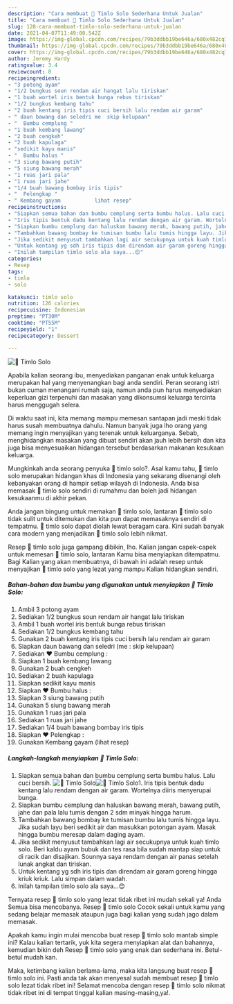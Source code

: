 ```yaml
---
description: "Cara membuat 🍜 Timlo Solo Sederhana Untuk Jualan"
title: "Cara membuat 🍜 Timlo Solo Sederhana Untuk Jualan"
slug: 128-cara-membuat-timlo-solo-sederhana-untuk-jualan
date: 2021-04-07T11:49:00.542Z
image: https://img-global.cpcdn.com/recipes/79b3ddbb19be646a/680x482cq70/🍜-timlo-solo-foto-resep-utama.jpg
thumbnail: https://img-global.cpcdn.com/recipes/79b3ddbb19be646a/680x482cq70/🍜-timlo-solo-foto-resep-utama.jpg
cover: https://img-global.cpcdn.com/recipes/79b3ddbb19be646a/680x482cq70/🍜-timlo-solo-foto-resep-utama.jpg
author: Jeremy Hardy
ratingvalue: 3.4
reviewcount: 8
recipeingredient:
- "3 potong ayam"
- "1/2 bungkus soun rendam air hangat lalu tiriskan"
- "1 buah wortel iris bentuk bunga rebus tiriskan"
- "1/2 bungkus kembang tahu"
- "2 buah kentang iris tipis cuci bersih lalu rendam air garam"
- " daun bawang dan seledri me  skip kelupaan"
- "  Bumbu cemplung "
- "1 buah kembang lawang"
- "2 buah cengkeh"
- "2 buah kapulaga"
- "sedikit kayu manis"
- "  Bumbu halus "
- "3 siung bawang putih"
- "5 siung bawang merah"
- "1 ruas jari pala"
- "1 ruas jari jahe"
- "1/4 buah bawang bombay iris tipis"
- "  Pelengkap "
- " Kembang gayam           lihat resep"
recipeinstructions:
- "Siapkan semua bahan dan bumbu cemplung serta bumbu halus. Lalu cuci bersih."
- "Iris tipis bentuk dadu kentang lalu rendam dengan air garam. Wortelnya diiris menyerupai bunga."
- "Siapkan bumbu cemplung dan haluskan bawang merah, bawang putih, jahe dan pala lalu tumis dengan 2 sdm minyak hingga harum."
- "Tambahkan bawang bombay ke tumisan bumbu lalu tumis hingga layu. Jika sudah layu beri sedikit air dan masukkan potongan ayam. Masak hingga bumbu meresap dalam daging ayam."
- "Jika sedikit menyusut tambahkan lagi air secukupnya untuk kuah timlo solo. Beri kaldu ayam bubuk dan tes rasa bila sudah mantap siap untuk di racik dan disajikan. Sounnya saya rendam dengan air panas setelah lunak angkat dan tiriskan."
- "Untuk kentang yg sdh iris tipis dan direndam air garam goreng hingga kriuk kriuk. Lalu simpan dalam wadah."
- "Inilah tampilan timlo solo ala saya...😊"
categories:
- Resep
tags:
- timlo
- solo

katakunci: timlo solo 
nutrition: 126 calories
recipecuisine: Indonesian
preptime: "PT30M"
cooktime: "PT55M"
recipeyield: "1"
recipecategory: Dessert

---
```



![🍜 Timlo Solo](https://img-global.cpcdn.com/recipes/79b3ddbb19be646a/680x482cq70/🍜-timlo-solo-foto-resep-utama.jpg)

Apabila kalian seorang ibu, menyediakan panganan enak untuk keluarga merupakan hal yang menyenangkan bagi anda sendiri. Peran seorang istri bukan cuman menangani rumah saja, namun anda pun harus menyediakan keperluan gizi terpenuhi dan masakan yang dikonsumsi keluarga tercinta harus menggugah selera.

Di waktu  saat ini, kita memang mampu memesan santapan jadi meski tidak harus susah membuatnya dahulu. Namun banyak juga lho orang yang memang ingin menyajikan yang terenak untuk keluarganya. Sebab, menghidangkan masakan yang dibuat sendiri akan jauh lebih bersih dan kita juga bisa menyesuaikan hidangan tersebut berdasarkan makanan kesukaan keluarga. 



Mungkinkah anda seorang penyuka 🍜 timlo solo?. Asal kamu tahu, 🍜 timlo solo merupakan hidangan khas di Indonesia yang sekarang disenangi oleh kebanyakan orang di hampir setiap wilayah di Indonesia. Anda bisa memasak 🍜 timlo solo sendiri di rumahmu dan boleh jadi hidangan kesukaanmu di akhir pekan.

Anda jangan bingung untuk memakan 🍜 timlo solo, lantaran 🍜 timlo solo tidak sulit untuk ditemukan dan kita pun dapat memasaknya sendiri di tempatmu. 🍜 timlo solo dapat diolah lewat beragam cara. Kini sudah banyak cara modern yang menjadikan 🍜 timlo solo lebih nikmat.

Resep 🍜 timlo solo juga gampang dibikin, lho. Kalian jangan capek-capek untuk memesan 🍜 timlo solo, lantaran Kamu bisa menyiapkan ditempatmu. Bagi Kalian yang akan membuatnya, di bawah ini adalah resep untuk menyajikan 🍜 timlo solo yang lezat yang mampu Kalian hidangkan sendiri.

<!--inarticleads1-->

##### Bahan-bahan dan bumbu yang digunakan untuk menyiapkan 🍜 Timlo Solo:

1. Ambil 3 potong ayam
1. Sediakan 1/2 bungkus soun rendam air hangat lalu tiriskan
1. Ambil 1 buah wortel iris bentuk bunga rebus tiriskan
1. Sediakan 1/2 bungkus kembang tahu
1. Gunakan 2 buah kentang iris tipis cuci bersih lalu rendam air garam
1. Siapkan  daun bawang dan seledri (me : skip kelupaan)
1. Sediakan  ❤ Bumbu cemplung :
1. Siapkan 1 buah kembang lawang
1. Gunakan 2 buah cengkeh
1. Sediakan 2 buah kapulaga
1. Siapkan sedikit kayu manis
1. Siapkan  ❤ Bumbu halus :
1. Siapkan 3 siung bawang putih
1. Gunakan 5 siung bawang merah
1. Gunakan 1 ruas jari pala
1. Sediakan 1 ruas jari jahe
1. Sediakan 1/4 buah bawang bombay iris tipis
1. Siapkan  ❤ Pelengkap :
1. Gunakan  Kembang gayam           (lihat resep)




<!--inarticleads2-->

##### Langkah-langkah menyiapkan 🍜 Timlo Solo:

1. Siapkan semua bahan dan bumbu cemplung serta bumbu halus. Lalu cuci bersih.
<img src="https://img-global.cpcdn.com/steps/81e715e66760598a/160x128cq70/🍜-timlo-solo-langkah-memasak-1-foto.jpg" alt="🍜 Timlo Solo"><img src="https://img-global.cpcdn.com/steps/4607f3ca061ece4e/160x128cq70/🍜-timlo-solo-langkah-memasak-1-foto.jpg" alt="🍜 Timlo Solo">1. Iris tipis bentuk dadu kentang lalu rendam dengan air garam. Wortelnya diiris menyerupai bunga.
1. Siapkan bumbu cemplung dan haluskan bawang merah, bawang putih, jahe dan pala lalu tumis dengan 2 sdm minyak hingga harum.
1. Tambahkan bawang bombay ke tumisan bumbu lalu tumis hingga layu. Jika sudah layu beri sedikit air dan masukkan potongan ayam. Masak hingga bumbu meresap dalam daging ayam.
1. Jika sedikit menyusut tambahkan lagi air secukupnya untuk kuah timlo solo. Beri kaldu ayam bubuk dan tes rasa bila sudah mantap siap untuk di racik dan disajikan. Sounnya saya rendam dengan air panas setelah lunak angkat dan tiriskan.
1. Untuk kentang yg sdh iris tipis dan direndam air garam goreng hingga kriuk kriuk. Lalu simpan dalam wadah.
1. Inilah tampilan timlo solo ala saya...😊




Ternyata resep 🍜 timlo solo yang lezat tidak ribet ini mudah sekali ya! Anda Semua bisa mencobanya. Resep 🍜 timlo solo Cocok sekali untuk kamu yang sedang belajar memasak ataupun juga bagi kalian yang sudah jago dalam memasak.

Apakah kamu ingin mulai mencoba buat resep 🍜 timlo solo mantab simple ini? Kalau kalian tertarik, yuk kita segera menyiapkan alat dan bahannya, kemudian bikin deh Resep 🍜 timlo solo yang enak dan sederhana ini. Betul-betul mudah kan. 

Maka, ketimbang kalian berlama-lama, maka kita langsung buat resep 🍜 timlo solo ini. Pasti anda tak akan menyesal sudah membuat resep 🍜 timlo solo lezat tidak ribet ini! Selamat mencoba dengan resep 🍜 timlo solo nikmat tidak ribet ini di tempat tinggal kalian masing-masing,ya!.

